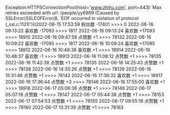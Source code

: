 Exception:HTTPSConnectionPool(host='www.zhihu.com', port=443): Max retries exceeded with url: /people/yy6969 (Caused by SSLError(SSLEOFError(8, 'EOF occurred in violation of protocol (_ssl.c:1131)')))2022-06-15  17:53:59   粉丝数 -17401 >>>> 0
2022-06-16  09:13:22   喜欢数 -17093 >>>> 1817
2022-06-16  09:13:24   喜欢数 +17093 >>>> 18910
2022-06-16  09:47:58   点赞数 +1 >>>> 78132
2022-06-16  10:09:22   喜欢数 -17095 >>>> 1817
2022-06-16  10:09:24   喜欢数 +17095 >>>> 18912
2022-06-16  10:48:36   喜欢数 +1 >>>> 18914
2022-06-16  10:48:37   喜欢数 -1 >>>> 18913
2022-06-16  11:08:12   点赞数 +1 >>>> 78135
2022-06-16  11:42:38   点赞数 +1 >>>> 78135
2022-06-16  14:25:43   点赞数 +1 >>>> 78138
2022-06-16  14:35:26   点赞数 +1 >>>> 78139
2022-06-16  15:31:46   点赞数 +1 >>>> 78142
2022-06-16  17:36:32   喜欢数 +1 >>>> 18917
2022-06-16  17:36:44   点赞数 +3 >>>> 78146
2022-06-16  17:55:00   喜欢数 +1 >>>> 18918
2022-06-17  05:06:36   点赞数 +1 >>>> 78148
2022-06-17  05:07:18   点赞数 -1 >>>> 78147
2022-06-17  05:44:38   点赞数 +1 >>>> 78153
2022-06-17  07:54:53   点赞数 +1 >>>> 78155
2022-06-17  09:55:18   点赞数 +1 >>>> 78160
2022-06-17  13:31:39   点赞数 +1 >>>> 78163
